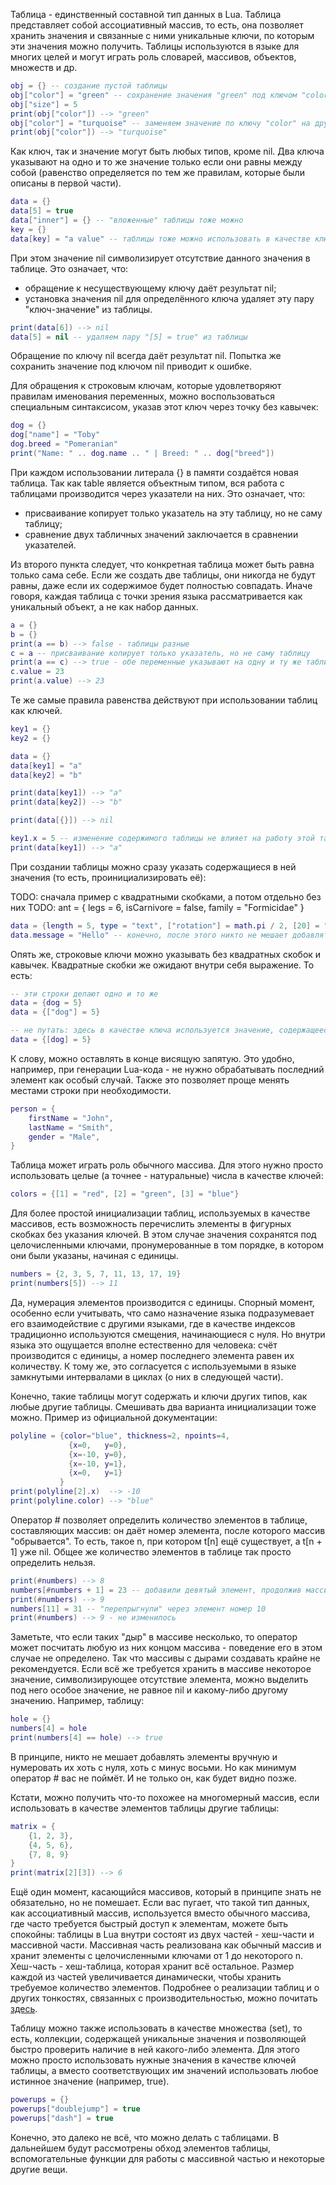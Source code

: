 Таблица - единственный составной тип данных в Lua. Таблица представляет собой ассоциативный массив, то есть, она позволяет хранить значения и связанные с ними уникальные ключи, по которым эти значения можно получить. Таблицы используются в языке для многих целей и могут играть роль словарей, массивов, объектов, множеств и др.

```lua
obj = {} -- создание пустой таблицы
obj["color"] = "green" -- сохранение значения "green" под ключом "color"
obj["size"] = 5
print(obj["color"]) --> "green"
obj["color"] = "turquoise" -- заменяем значение по ключу "color" на другое
print(obj["color"]) --> "turquoise"
```

Как ключ, так и значение могут быть любых типов, кроме nil. Два ключа указывают на одно и то же значение только если они равны между собой (равенство определяется по тем же правилам, которые были описаны в первой части).

```lua
data = {}
data[5] = true
data["inner"] = {} -- "вложенные" таблицы тоже можно
key = {}
data[key] = "a value" -- таблицы тоже можно использовать в качестве ключей
```

При этом значение nil символизирует отсутствие данного значения в таблице. Это означает, что:

- обращение к несуществующему ключу даёт результат nil;
- установка значения nil для определённого ключа удаляет эту пару "ключ-значение" из таблицы.

```lua
print(data[6]) --> nil
data[5] = nil -- удаляем пару "[5] = true" из таблицы
```

Обращение по ключу nil всегда даёт результат nil. Попытка же сохранить значение под ключом nil приводит к ошибке.

Для обращения к строковым ключам, которые удовлетворяют правилам именования переменных, можно воспользоваться специальным синтаксисом, указав этот ключ через точку без кавычек:

```lua
dog = {}
dog["name"] = "Toby"
dog.breed = "Pomeranian"
print("Name: " .. dog.name .. " | Breed: " .. dog["breed"])
```

При каждом использовании литерала {} в памяти создаётся новая таблица. Так как table является объектным типом, вся работа с таблицами производится через указатели на них. Это означает, что:

- присваивание копирует только указатель на эту таблицу, но не саму таблицу;
- сравнение двух табличных значений заключается в сравнении указателей.

Из второго пункта следует, что конкретная таблица может быть равна только сама себе. Если же создать две таблицы, они никогда не будут равны, даже если их содержимое будет полностью совпадать. Иначе говоря, каждая таблица с точки зрения языка рассматривается как уникальный объект, а не как набор данных.

```lua
a = {}
b = {}
print(a == b) --> false - таблицы разные
c = a -- присваивание копирует только указатель, но не саму таблицу
print(a == c) --> true - обе переменные указывают на одну и ту же таблицу
c.value = 23
print(a.value) --> 23
```

Те же самые правила равенства действуют при использовании таблиц как ключей.

```lua
key1 = {}
key2 = {}

data = {}
data[key1] = "a"
data[key2] = "b"

print(data[key1]) --> "a"
print(data[key2]) --> "b"

print(data[{}]) --> nil

key1.x = 5 -- изменение содержимого таблицы не влияет на работу этой таблицы в качестве ключа
print(data[key1]) --> "a"
```

При создании таблицы можно сразу указать содержащиеся в ней значения (то есть, проинициализировать её):

TODO: сначала пример с квадратными скобками, а потом отдельно без них
TODO: ant = { legs = 6, isCarnivore = false, family = "Formicidae" }

```lua
data = {length = 5, type = "text", ["rotation"] = math.pi / 2, [20] = "idk", [2 + 3] = "haha"}
data.message = "Hello" -- конечно, после этого никто не мешает добавлять или удалять любые записи
```

Опять же, строковые ключи можно указывать без квадратных скобок и кавычек. Квадратные скобки же ожидают внутри себя выражение. То есть:

```lua
-- эти строки делают одно и то же
data = {dog = 5}
data = {["dog"] = 5}

-- не путать: здесь в качестве ключа используется значение, содержащееся в переменной dog
data = {[dog] = 5}
```

К слову, можно оставлять в конце висящую запятую. Это удобно, например, при генерации Lua-кода - не нужно обрабатывать последний элемент как особый случай. Также это позволяет проще менять местами строки при необходимости.

```lua
person = {
    firstName = "John",
    lastName = "Smith",
    gender = "Male",
}
```

Таблица может играть роль обычного массива. Для этого нужно просто использовать целые (а точнее - натуральные) числа в качестве ключей:

```lua
colors = {[1] = "red", [2] = "green", [3] = "blue"}
```

Для более простой инициализации таблиц, используемых в качестве массивов, есть возможность перечислить элементы в фигурных скобках без указания ключей. В этом случае значения сохранятся под целочисленными ключами, пронумерованные в том порядке, в котором они были указаны, начиная с единицы.

```lua
numbers = {2, 3, 5, 7, 11, 13, 17, 19}
print(numbers[5]) --> 11
```

Да, нумерация элементов производится с единицы. Спорный момент, особенно если учитывать, что само назначение языка подразумевает его взаимодействие с другими языками, где в качестве индексов традиционно используются смещения, начинающиеся с нуля. Но внутри языка это ощущается вполне естественно для человека: счёт производится с единицы, а номер последнего элемента равен их количеству. К тому же, это согласуется с используемыми в языке замкнутыми интервалами в циклах (о них в следующей части).

Конечно, такие таблицы могут содержать и ключи других типов, как любые другие таблицы. Смешивать два варианта инициализации тоже можно. Пример из официальной документации:

```lua
polyline = {color="blue", thickness=2, npoints=4,
             {x=0,   y=0},
             {x=-10, y=0},
             {x=-10, y=1},
             {x=0,   y=1}
           }
print(polyline[2].x)  --> -10
print(polyline.color) --> "blue"
```

Оператор # позволяет определить количество элементов в таблице, составляющих массив: он даёт номер элемента, после которого массив "обрывается". То есть, такое n, при котором t[n] ещё существует, а t[n + 1] уже nil. Общее же количество элементов в таблице так просто определить нельзя.

```lua
print(#numbers) --> 8
numbers[#numbers + 1] = 23 -- добавили девятый элемент, продолжив массив
print(#numbers) --> 9
numbers[11] = 31 -- "перепрыгнули" через элемент номер 10
print(#numbers) --> 9 - не изменилось
```

Заметьте, что если таких "дыр" в массиве несколько, то оператор может посчитать любую из них концом массива - поведение его в этом случае не определено. Так что массивы с дырами создавать крайне не рекомендуется. Если всё же требуется хранить в массиве некоторое значение, символизирующее отсутствие элемента, можно выделить под него особое значение, не равное nil и какому-либо другому значению. Например, таблицу:

```lua
hole = {}
numbers[4] = hole
print(numbers[4] == hole) --> true
```

В принципе, никто не мешает добавлять элементы вручную и нумеровать их хоть с нуля, хоть с минус восьми. Но как минимум оператор # вас не поймёт. И не только он, как будет видно позже.

Кстати, можно получить что-то похожее на многомерный массив, если использовать в качестве элементов таблицы другие таблицы:

```lua
matrix = {
    {1, 2, 3},
    {4, 5, 6},
    {7, 8, 9}
}
print(matrix[2][3]) --> 6
```

Ещё один момент, касающийся массивов, который в принципе знать не обязательно, но не помешает. Если вас пугает, что такой тип данных, как ассоциативный массив, используется вместо обычного массива, где часто требуется быстрый доступ к элементам, можете быть спокойны: таблицы в Lua внутри состоят из двух частей - хеш-части и массивной части. Массивная часть реализована как обычный массив и хранит элементы с целочисленными ключами от 1 до некоторого n. Хеш-часть - хеш-таблица, которая хранит всё остальное. Размер каждой из частей увеличивается динамически, чтобы хранить требуемое количество элементов. Подробнее о реализации таблиц и о других тонкостях, связанных с производительностью, можно почитать [здесь](http://www.lua.org/gems/sample.pdf).

Таблицу можно также использовать в качестве множества (set), то есть, коллекции, содержащей уникальные значения и позволяющей быстро проверить наличие в ней какого-либо элемента. Для этого можно просто использовать нужные значения в качестве ключей таблицы, а вместо соответствующих им значений использовать любое истинное значение (например, true).

```lua
powerups = {}
powerups["doublejump"] = true
powerups["dash"] = true
```

Конечно, это далеко не всё, что можно делать с таблицами. В дальнейшем будут рассмотрены обход элементов таблицы, вспомогательные функции для работы с массивной частью и некоторые другие вещи.
